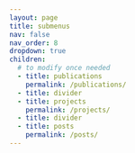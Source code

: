 ```yaml
---
layout: page
title: submenus
nav: false
nav_order: 8
dropdown: true
children:
  # to modify once needed
  - title: publications
    permalink: /publications/
  - title: divider
  - title: projects
    permalink: /projects/
  - title: divider
  - title: posts
    permalink: /posts/
---
```


